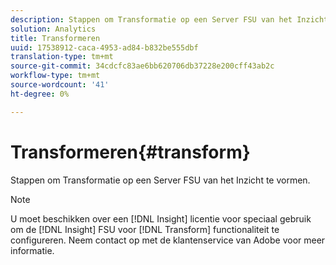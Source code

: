 ```yaml
---
description: Stappen om Transformatie op een Server FSU van het Inzicht te vormen.
solution: Analytics
title: Transformeren
uuid: 17538912-caca-4953-ad84-b832be555dbf
translation-type: tm+mt
source-git-commit: 34cdcfc83ae6bb620706db37228e200cff43ab2c
workflow-type: tm+mt
source-wordcount: '41'
ht-degree: 0%

---
```



# Transformeren{#transform}

Stappen om Transformatie op een Server FSU van het Inzicht te vormen.

>[!NOTE]
>
>U moet beschikken over een [!DNL Insight] licentie voor speciaal gebruik om de [!DNL Insight] FSU voor [!DNL Transform] functionaliteit te configureren. Neem contact op met de klantenservice van Adobe voor meer informatie.

